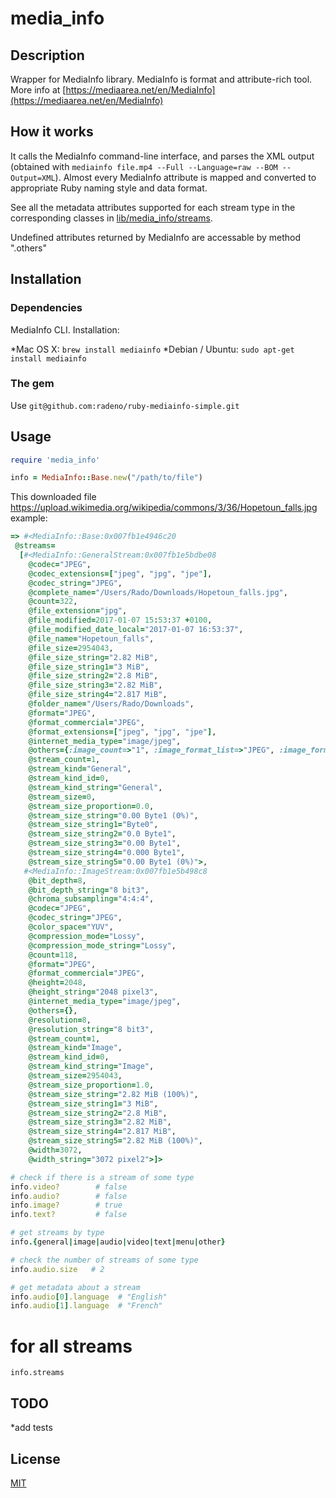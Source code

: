media_info
================

Description
-----------
Wrapper for MediaInfo library.
MediaInfo is format and attribute-rich tool. More info at [https://mediaarea.net/en/MediaInfo](https://mediaarea.net/en/MediaInfo)


How it works
------------
It calls the MediaInfo command-line interface, and parses the XML output (obtained with `mediainfo file.mp4 --Full --Language=raw --BOM --Output=XML`).
Almost every MediaInfo attribute is mapped and converted to appropriate Ruby naming style and data format.

See all the metadata attributes supported for each stream type in the corresponding classes in [lib/media_info/streams](lib/mediainfo-simple/streams).

Undefined attributes returned by MediaInfo are accessable by method ".others"


Installation
------------

### Dependencies

MediaInfo CLI. Installation:

*Mac OS X: `brew install mediainfo`
*Debian / Ubuntu: `sudo apt-get install mediainfo`

### The gem

Use `git@github.com:radeno/ruby-mediainfo-simple.git`


Usage
-----
```ruby
require 'media_info'

info = MediaInfo::Base.new("/path/to/file")
```

This downloaded file https://upload.wikimedia.org/wikipedia/commons/3/36/Hopetoun_falls.jpg example:
```ruby
=> #<MediaInfo::Base:0x007fb1e4946c20
 @streams=
  [#<MediaInfo::GeneralStream:0x007fb1e5bdbe08
    @codec="JPEG",
    @codec_extensions=["jpeg", "jpg", "jpe"],
    @codec_string="JPEG",
    @complete_name="/Users/Rado/Downloads/Hopetoun_falls.jpg",
    @count=322,
    @file_extension="jpg",
    @file_modified=2017-01-07 15:53:37 +0100,
    @file_modified_date_local="2017-01-07 16:53:37",
    @file_name="Hopetoun_falls",
    @file_size=2954043,
    @file_size_string="2.82 MiB",
    @file_size_string1="3 MiB",
    @file_size_string2="2.8 MiB",
    @file_size_string3="2.82 MiB",
    @file_size_string4="2.817 MiB",
    @folder_name="/Users/Rado/Downloads",
    @format="JPEG",
    @format_commercial="JPEG",
    @format_extensions=["jpeg", "jpg", "jpe"],
    @internet_media_type="image/jpeg",
    @others={:image_count=>"1", :image_format_list=>"JPEG", :image_format_with_hint_list=>"JPEG", :image_codec_list=>"JPEG", :format_string=>"JPEG"},
    @stream_count=1,
    @stream_kind="General",
    @stream_kind_id=0,
    @stream_kind_string="General",
    @stream_size=0,
    @stream_size_proportion=0.0,
    @stream_size_string="0.00 Byte1 (0%)",
    @stream_size_string1="Byte0",
    @stream_size_string2="0.0 Byte1",
    @stream_size_string3="0.00 Byte1",
    @stream_size_string4="0.000 Byte1",
    @stream_size_string5="0.00 Byte1 (0%)">,
   #<MediaInfo::ImageStream:0x007fb1e5b498c8
    @bit_depth=8,
    @bit_depth_string="8 bit3",
    @chroma_subsampling="4:4:4",
    @codec="JPEG",
    @codec_string="JPEG",
    @color_space="YUV",
    @compression_mode="Lossy",
    @compression_mode_string="Lossy",
    @count=118,
    @format="JPEG",
    @format_commercial="JPEG",
    @height=2048,
    @height_string="2048 pixel3",
    @internet_media_type="image/jpeg",
    @others={},
    @resolution=8,
    @resolution_string="8 bit3",
    @stream_count=1,
    @stream_kind="Image",
    @stream_kind_id=0,
    @stream_kind_string="Image",
    @stream_size=2954043,
    @stream_size_proportion=1.0,
    @stream_size_string="2.82 MiB (100%)",
    @stream_size_string1="3 MiB",
    @stream_size_string2="2.8 MiB",
    @stream_size_string3="2.82 MiB",
    @stream_size_string4="2.817 MiB",
    @stream_size_string5="2.82 MiB (100%)",
    @width=3072,
    @width_string="3072 pixel2">]>
```

```ruby
# check if there is a stream of some type
info.video?        # false
info.audio?        # false
info.image?        # true
info.text?         # false

# get streams by type
info.{general|image|audio|video|text|menu|other}

# check the number of streams of some type
info.audio.size   # 2

# get metadata about a stream
info.audio[0].language  # "English"
info.audio[1].language  # "French"
```

# for all streams
`info.streams`

TODO
----
*add tests


License
-------
[MIT](https://opensource.org/licenses/MIT)
